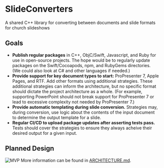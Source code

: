 # SlideConverters
A shared C++ library for converting between documents and slide formats for church slideshows

## Goals
- **Publish regular packages** in C++, ObjC/Swift, Javascript, and Ruby for use in open-source projects. The hope would be to regularly update packages on the Swift/Cocoapods, npm, and RubyGems directories. (We could also look at C# and other languages if needed.)
- **Provide support for key document types to start:** ProPresenter 7, Apple Pages, and RTF. Add other formats using additional strategies. These additional strategies can inform the architecture, but no specific format should dictate the project architecture as a whole. (For example, supporting PowerPoint should not break support for ProPresenter 7 or lead to excessive complexity not needed by ProPresenter 7.)
- **Provide automatic templating during slide conversion.** Strategies may, during conversion, use logic about the contents of the input document to determine the output template for a slide.
- **Regular CI/CD to upload package updates after asserting tests pass.** Tests should cover the strategies to ensure they always acheive their desired output for a given input.

## Planned Design
![MVP](https://user-images.githubusercontent.com/165331/166068447-452c84a6-aa46-443b-8cef-e0ccc791fa44.png)
More information can be found in [ARCHITECTURE.md](ARCHITECTURE.md).
